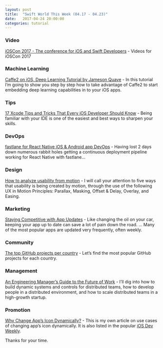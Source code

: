 ```yaml
---
layout: post
title:  "Swift World This Week (04.17 - 04.23)"
date:   2017-04-24 20:00:00
categories: tutorial
---
```


### Video

[iOSCon 2017 - The conference for iOS and Swift Developers](https://skillsmatter.com/conferences/8180-ioscon-2017-the-conference-for-ios-and-swift-developers#skillscasts) - Videos for iOSCon 2017

### Machine Learning

[Caffe2 on iOS, Deep Learning Tutorial by Jameson Quave](http://jamesonquave.com/blog/caffe2-on-ios-deep-learning-tutorial/) - In this tutorial I’m going to show you step by step how to take advantage of Caffe2 to start embedding deep learning capabilities in to your iOS apps.

### Tips

[17 Xcode Tips and Tricks That Every iOS Developer Should Know](https://www.detroitlabs.com/blog/2017/04/13/17-xcode-tips-and-tricks-that-every-ios-developer-should-know/) - Being familiar with your IDE is one of the easiest and best ways to sharpen your skills.

### DevOps

[fastlane for React Native iOS & Android app DevOps](https://medium.com/react-native-training/fastlane-for-react-native-ios-android-app-devops-8ca85bee614e) - Having lost 2 days down numerous rabbit holes getting a continuous deployment pipeline working for React Native with fastlane…

### Design

[How to analyze usability from motion](https://medium.com/ux-in-motion/how-to-analyze-usability-from-motion-a0fef627b4ee) - I will call your attention to five ways that usability is being created by motion, through the use of the following UX in Motion Principles: Parallax, Masking, Offset & Delay, Overlay, and Easing.

### Marketing

[Staying Competitive with App Updates](http://martiancraft.com/blog/2017/04/app-updates/) - Like changing the oil on your car, keeping your app up to date can save a lot of pain down the road. … Many of the most popular apps are updated very frequently, often weekly.


### Community
[The top GitHub projects per country](https://medium.com/@hoffa/the-top-github-projects-per-country-92c275e19409) - Let’s find the most popular GitHub projects for each country.

### Management
[An Engineering Manager’s Guide to the Future of Work](https://hackernoon.com/an-engineering-managers-guide-to-the-future-of-work-2d139eb3137e) - I’ll dig into how to build dynamic systems and controls for distributed teams, how to develop people in a distributed environment, and how to scale distributed teams in a high-growth startup.

### Promotion
[Why Change App’s Icon Dynamically?](https://medium.com/compileswift/why-change-icon-programmatically-85ce5362c59a) - This is my own article on use cases of changing app’s icon dynamically. It is also listed in the popular [iOS Dev Weekly](https://iosdevweekly.com/issues/297).

Thanks for your time.
